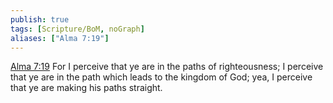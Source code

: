 ```yaml
---
publish: true
tags: [Scripture/BoM, noGraph]
aliases: ["Alma 7:19"]
---
```

[Alma 7:19](https://churchofjesuschrist.org/study/scriptures/bofm/alma/7?lang=eng&id=p19#p19) For I perceive that ye are in the paths of righteousness; I perceive that ye are in the path which leads to the kingdom of God; yea, I perceive that ye are making his paths straight.
